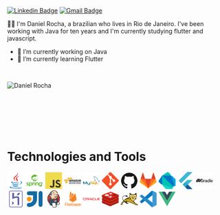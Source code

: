 [![Linkedin Badge](https://img.shields.io/badge/-LinkedIn-blue?style=flat&logo=Linkedin&logoColor=white&link=https://www.linkedin.com/in/rebeccamanzi/)](https://www.linkedin.com/in/danielsantosr/)
[![Gmail Badge](https://img.shields.io/badge/-Gmail-c14438?style=flat&logo=Gmail&logoColor=white&link=mailto:rebeccamanzi@gmail.com)](mailto:danielsantosr.rj@gmail.com)

:man_technologist: I'm Daniel Rocha, a brazilian who lives in Rio de Janeiro.
I've been working with Java for ten years and I'm currently studying flutter and javascript.

- 🔭 I’m currently working on Java
- 🌱 I’m currently learning Flutter

</br>

<p>
  <img align="left" src="https://github-readme-stats.vercel.app/api/top-langs/?username=danielsantos&layout=compact&theme=graywhite&title_color=268bd2" alt="Daniel Rocha" />
</p>

</br></br></br></br></br></br></br>

# Technologies and Tools

<p align="left">
<img src="https://raw.githubusercontent.com/devicons/devicon/master/icons/java/java-original.svg" alt="java" width="40" height="40"/>
<img src="https://raw.githubusercontent.com/devicons/devicon/master/icons/spring/spring-original-wordmark.svg" alt="spring" width="40" height="40"/>
<img src="https://raw.githubusercontent.com/devicons/devicon/master/icons/javascript/javascript-original.svg" alt="javascript" width="40" height="40"/>
<img src="https://raw.githubusercontent.com/devicons/devicon/master/icons/amazonwebservices/amazonwebservices-original-wordmark.svg" alt="aws" width="40" height="40"/>
<img src="https://raw.githubusercontent.com/devicons/devicon/master/icons/mysql/mysql-original-wordmark.svg" alt="mysql" width="40" height="40"/>
<img src="https://raw.githubusercontent.com/devicons/devicon/master/icons/git/git-original.svg" alt="git" width="40" height="40"/> 
<img src="https://raw.githubusercontent.com/devicons/devicon/master/icons/github/github-original.svg" alt="github" width="40" height="40"/> 
<img src="https://raw.githubusercontent.com/devicons/devicon/master/icons/gitlab/gitlab-original.svg" alt="gitlab" width="40" height="40"/>
<img src="https://raw.githubusercontent.com/devicons/devicon/master/icons/dart/dart-original.svg" alt="dart" width="40" height="40"/> 
<img src="https://raw.githubusercontent.com/devicons/devicon/master/icons/flutter/flutter-original.svg" alt="flutter" width="40" height="40"/>
<img src="https://raw.githubusercontent.com/devicons/devicon/master/icons/gradle/gradle-plain-wordmark.svg" alt="gradle" width="40" height="40"/> 
<img src="https://raw.githubusercontent.com/devicons/devicon/master/icons/heroku/heroku-original.svg" alt="heroku" width="40" height="40"/> 
<img src="https://raw.githubusercontent.com/devicons/devicon/master/icons/intellij/intellij-original.svg" alt="intellij" width="40" height="40"/> 
<img src="https://raw.githubusercontent.com/devicons/devicon/master/icons/jenkins/jenkins-original.svg" alt="jenkins" width="40" height="40"/> 
<img src="https://raw.githubusercontent.com/devicons/devicon/master/icons/firebase/firebase-plain-wordmark.svg" alt="firebase" width="40" height="40"/> 
<img src="https://raw.githubusercontent.com/devicons/devicon/master/icons/oracle/oracle-original.svg" alt="oracle" width="40" height="40"/> 
<img src="https://raw.githubusercontent.com/devicons/devicon/master/icons/redis/redis-original.svg" alt="redis" width="40" height="40"/> 
<img src="https://raw.githubusercontent.com/devicons/devicon/master/icons/tomcat/tomcat-original.svg" alt="tomcat" width="40" height="40"/> 
<img src="https://raw.githubusercontent.com/devicons/devicon/master/icons/vscode/vscode-original.svg" alt="vscode" width="40" height="40"/> 
<img src="https://raw.githubusercontent.com/devicons/devicon/master/icons/vuejs/vuejs-original.svg" alt="vuejs" width="40" height="40"/>
</p>  
